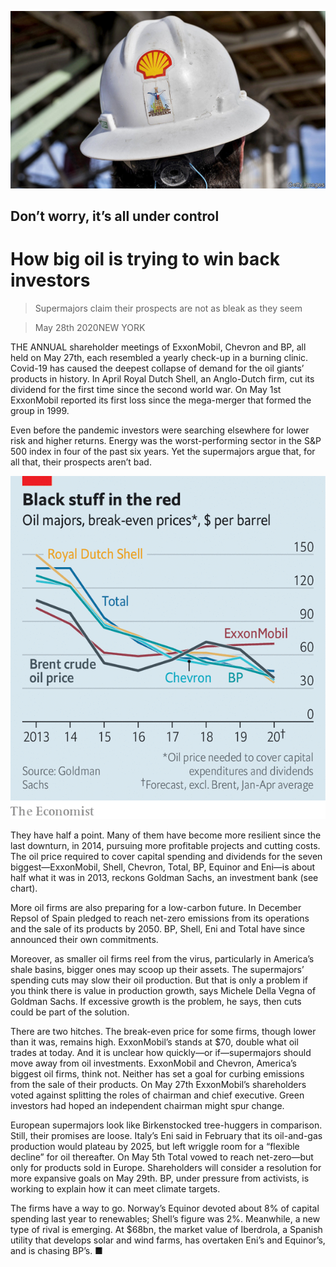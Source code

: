 ![](./images/20200530_WBP504.jpg)

## Don’t worry, it’s all under control

# How big oil is trying to win back investors

> Supermajors claim their prospects are not as bleak as they seem

> May 28th 2020NEW YORK

THE ANNUAL shareholder meetings of ExxonMobil, Chevron and BP, all held on May 27th, each resembled a yearly check-up in a burning clinic. Covid-19 has caused the deepest collapse of demand for the oil giants’ products in history. In April Royal Dutch Shell, an Anglo-Dutch firm, cut its dividend for the first time since the second world war. On May 1st ExxonMobil reported its first loss since the mega-merger that formed the group in 1999.

Even before the pandemic investors were searching elsewhere for lower risk and higher returns. Energy was the worst-performing sector in the S&P 500 index in four of the past six years. Yet the supermajors argue that, for all that, their prospects aren’t bad.

![](./images/20200530_WBC748.png)

They have half a point. Many of them have become more resilient since the last downturn, in 2014, pursuing more profitable projects and cutting costs. The oil price required to cover capital spending and dividends for the seven biggest—ExxonMobil, Shell, Chevron, Total, BP, Equinor and Eni—is about half what it was in 2013, reckons Goldman Sachs, an investment bank (see chart).

More oil firms are also preparing for a low-carbon future. In December Repsol of Spain pledged to reach net-zero emissions from its operations and the sale of its products by 2050. BP, Shell, Eni and Total have since announced their own commitments.

Moreover, as smaller oil firms reel from the virus, particularly in America’s shale basins, bigger ones may scoop up their assets. The supermajors’ spending cuts may slow their oil production. But that is only a problem if you think there is value in production growth, says Michele Della Vegna of Goldman Sachs. If excessive growth is the problem, he says, then cuts could be part of the solution.

There are two hitches. The break-even price for some firms, though lower than it was, remains high. ExxonMobil’s stands at $70, double what oil trades at today. And it is unclear how quickly—or if—supermajors should move away from oil investments. ExxonMobil and Chevron, America’s biggest oil firms, think not. Neither has set a goal for curbing emissions from the sale of their products. On May 27th ExxonMobil’s shareholders voted against splitting the roles of chairman and chief executive. Green investors had hoped an independent chairman might spur change.

European supermajors look like Birkenstocked tree-huggers in comparison. Still, their promises are loose. Italy’s Eni said in February that its oil-and-gas production would plateau by 2025, but left wriggle room for a “flexible decline” for oil thereafter. On May 5th Total vowed to reach net-zero—but only for products sold in Europe. Shareholders will consider a resolution for more expansive goals on May 29th. BP, under pressure from activists, is working to explain how it can meet climate targets.

The firms have a way to go. Norway’s Equinor devoted about 8% of capital spending last year to renewables; Shell’s figure was 2%. Meanwhile, a new type of rival is emerging. At $68bn, the market value of Iberdrola, a Spanish utility that develops solar and wind farms, has overtaken Eni’s and Equinor’s, and is chasing BP’s. ■